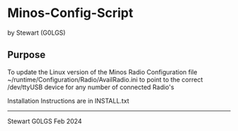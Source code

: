 # Minos-Config-Script

by Stewart (G0LGS)

Purpose
-------

To update the Linux version of the Minos Radio Configuration file 
~/runtime/Configuration/Radio/AvailRadio.ini to point to the correct /dev/ttyUSB<n> 
device for any number of connected Radio's

Installation Instructions are in INSTALL.txt

---
Stewart G0LGS
Feb 2024
